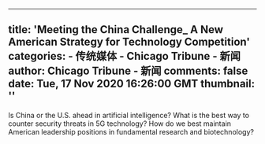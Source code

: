 
---
title: 'Meeting the China Challenge_ A New American Strategy for Technology Competition'
categories: 
    - 传统媒体
    - Chicago Tribune - 新闻
author: Chicago Tribune - 新闻
comments: false
date: Tue, 17 Nov 2020 16:26:00 GMT
thumbnail: ''
---

<div>   
<div class="content">
    <div class="field field-name-body field-type-text-with-summary field-label-hidden">
      Is China or the U.S. ahead in artificial intelligence? What is the best way to counter security threats in 5G technology? How do we best maintain American leadership positions in fundamental research and biotechnology?  </div>  </div>

  
  
  
</div>
            